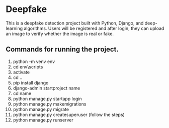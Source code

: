 # Deepfake
This is a deepfake detection project built with Python, Django, and deep-learning algorithms. Users will be registered and after login, they can upload an image to verify whether the image is real or fake. 


## Commands for running the project.
1. python -m venv env
2. cd env\scripts
3. activate
4. cd ..
5. pip install django
6. django-admin startproject name
7. cd name
8. python manage.py startapp login
9. python manage.py makemigrations
10. python manage.py migrate
11. python manage.py createsuperuser (follow the steps)
12. python manage.py runserver
